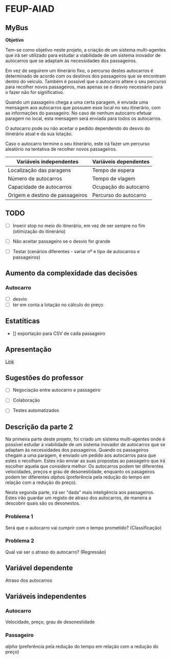 # FEUP-AIAD

## MyBus

**Objetivo**

Tem-se como objetivo neste projeto, a criação de um sistema multi-agentes que irá ser utilizado para estudar a viabilidade de um sistema inovador de autocarros que se adaptam às necessidades dos passageiros. 

Em vez de seguirem um itinerário fixo, o percurso destes autocarros é determinado de acordo com os destinos dos passageiros que se encontram dentro do veículo. Também é possível que o autocarro altere o seu percurso para recolher novos passageiros, mas apenas se o desvio necessário para o fazer não for significativo. 

Quando um passageiro chega a uma certa paragem, é enviada uma mensagem aos autocarros que possuem esse local no seu itinerário, com as informações do passageiro. No caso de nenhum autocarro efetuar paragem no local, esta mensagem será enviada para todos os autocarros. 

O autocarro pode ou não aceitar o pedido dependendo do desvio do itinerário atual e da sua lotação.

Caso o autocarro termine o seu itinerário, este irá fazer um percurso aleatório na tentativa de recolher novos passageiros.


| Variáveis independentes   |  Variáveis dependentes |
| ------------------------- | ---------------------- |
| Localização das paragens  | Tempo de espera |
| Número de autocarros      | Tempo de viagem |
| Capacidade de autocarros | Ocupação do autocarro |
| Origem e destino de passageiros | Percurso do autocarro |

## TODO
- [ ] Inserir stop no meio do itinerário, em vez de ser sempre no fim (otimização do itinerário)

- [ ] Não aceitar passageiro se o desvio for grande

- [ ] Testar (cenários diferentes - variar nº e tipo de autocarros e passageiros)

## Aumento da complexidade das decisões

### Autocarro
- [ ] desvio
- [ ] ter em conta a lotação no cálculo do preço

## Estatíticas

- [] exportação para CSV de cada passageiro

## Apresentação

[Link](https://docs.google.com/presentation/d/1qO-rXMEMbW7mUmR5a3nyVEzetkSMrdGXcXtN5SL2d-k/edit?usp=sharing)

## Sugestões do professor

- [ ] Negociação entre autocarro e passageiro

- [ ] Colaboração

- [ ] Testes automatizados

## Descrição da parte 2

Na primeira parte deste projeto, foi criado um sistema multi-agentes onde é possível estudar a viabilidade de um sistema inovador de autocarros que se adaptam às necessidades dos passageiros. Quando os passageiros chegam a uma paragem, é enviado um pedido aos autocarros para que estes o recolham. Estes irão enviar as suas propostas ao passageiro que irá escolher aquela que considera melhor. Os autocarros podem ter diferentes velocidades, preços e grau de desonestidade, enquanto os pasageiros podem ter diferentes *alpha*s (preferência pela redução do tempo em relação com a redução do preço).

Nesta segunda parte, irá ser "dada" mais inteligência aos passageiros. Estes irão guardar um registo de atraso dos autocarros, de maneira a descobrir quais são os desonestos.

### Problema 1

Será que o autocarro vai cumprir com o tempo prometido? (Classificação)

### Problema 2

Qual vai ser o atraso do autocarro? (Regressão)

## Variável dependente

Atraso dos autocarros

## Variáveis independentes

### Autocarro

Velocidade, preço, grau de desonestidade

### Passageiro

*alpha* (preferência pela redução do tempo em relação com a redução do preço)

